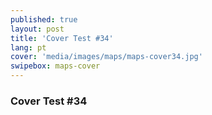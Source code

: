 ```yaml
---
published: true
layout: post
title: 'Cover Test #34'
lang: pt
cover: 'media/images/maps/maps-cover34.jpg'
swipebox: maps-cover
---
```

### Cover Test #34

